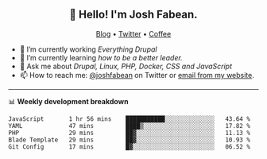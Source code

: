 <h2 align="center">👋 Hello! I'm Josh Fabean.</h2>
<p align="center">
  <a href="https://joshfabean.com">Blog</a> •
  <a href="https://twitter.com/fabean">Twitter</a> •
  <a href="https://www.buymeacoffee.com/LSxne6Yr4">Coffee</a>
</p>

- 🔭 I’m currently working *Everything Drupal*
- 🌱 I’m currently learning *how to be a better leader.*
- 💬 Ask me about *Drupal, Linux, PHP, Docker, CSS and JavaScript*
- 📫 How to reach me: [@joshfabean](https://twitter.com/joshfabean) on Twitter or [email from my website](https://joshfabean.com).

-------

📊 **Weekly development breakdown**
<!--START_SECTION:waka-->
```text
JavaScript       1 hr 56 mins    ███████████░░░░░░░░░░░░░░   43.64 % 
YAML             47 mins         ████▒░░░░░░░░░░░░░░░░░░░░   17.82 % 
PHP              29 mins         ██▓░░░░░░░░░░░░░░░░░░░░░░   11.13 % 
Blade Template   29 mins         ██▓░░░░░░░░░░░░░░░░░░░░░░   10.93 % 
Git Config       17 mins         █▓░░░░░░░░░░░░░░░░░░░░░░░   06.52 % 
```
<!--END_SECTION:waka-->

<!--
**fabean/fabean** is a ✨ _special_ ✨ repository because its `README.md` (this file) appears on your GitHub profile.

Here are some ideas to get you started:

- 🔭 I’m currently working on ...
- 🌱 I’m currently learning ...
- 👯 I’m looking to collaborate on ...
- 🤔 I’m looking for help with ...
- 💬 Ask me about ...
- 📫 How to reach me: ...
- 😄 Pronouns: ...
- ⚡ Fun fact: ...
-->

